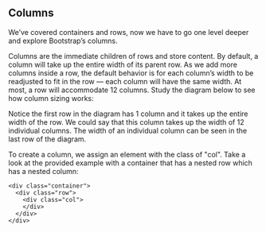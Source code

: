 ## Columns

We’ve covered containers and rows, now we have to go one level deeper and explore Bootstrap’s columns.

Columns are the immediate children of rows and store content. By default, a column will take up the entire width of its parent row. As we add more columns inside a row, the default behavior is for each column’s width to be readjusted to fit in the row — each column will have the same width. At most, a row will accommodate 12 columns. Study the diagram below to see how column sizing works:

Notice the first row in the diagram has 1 column and it takes up the entire width of the row. We could say that this column takes up the width of 12 individual columns. The width of an individual column can be seen in the last row of the diagram.

To create a column, we assign an element with the class of "col". Take a look at the provided example with a container that has a nested row which has a nested column:

```
<div class="container">
  <div class="row">
    <div class="col">
    </div>
  </div>
</div>

```
